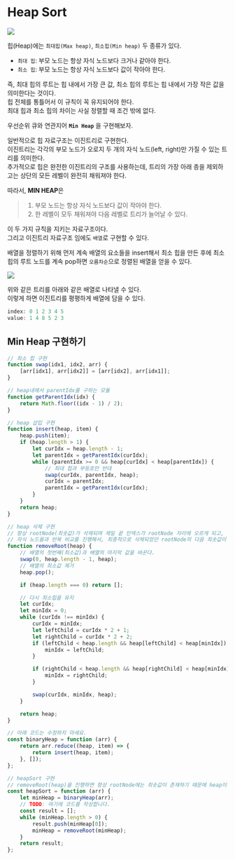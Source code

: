 # Heap Sort

<img src="https://evan-moon.github.io/static/7ef8339acc6f0333106978ece7c8b376/00d43/min-max-heap.png">

힙(Heap)에는 `최대힙(Max heap)`, `최소힙(Min heap)` 두 종류가 있다.<br>

- `최대 힙`: 부모 노드는 항상 자식 노드보다 크거나 같아야 한다.
- `최소 힙`: 부모 노드는 항상 자식 노드보다 값이 작아야 한다.

즉, 최대 힙의 루트는 힙 내에서 가장 큰 값, 최소 힙의 루트는 힙 내에서 가장 작은 값을 의미한다는 것이다.<br>
힙 전체를 통틀어서 이 규칙이 꼭 유지되어야 한다.<br>
최대 힙과 최소 힙의 차이는 사실 정렬할 때 조건 밖에 없다.

우선순위 큐와 연관지어 **`Min Heap`** 을 구현해보자.<br>

일반적으로 힙 자료구조는 이진트리로 구현한다.<br>
이진트리는 각각의 부모 노드가 오로지 두 개의 자식 노드(left, right)만 가질 수 있는 트리를 의미한다.<br>
추가적으로 힙은 완전한 이진트리의 구조를 사용하는데, 트리의 가장 아래 층을 제외하고는 상단의 모든 레벨이 완전히 채워져야 한다.<br>

따라서, **MIN HEAP**은<br>

> 1.  부모 노드는 항상 자식 노드보다 값이 작아야 한다.
> 2.  한 레벨이 모두 채워져야 다음 레벨로 트리가 늘어날 수 있다.<br>

이 두 가지 규칙을 지키는 자료구조이다.<br>
그리고 이진트리 자료구조 임에도 `배열`로 구현할 수 있다.<br>

배열을 정렬하기 위해 먼저 계속 배열의 요소들을 insert해서 최소 힙을 만든 후에 최소 힙의 루트 노드를 계속 pop하면 `오름차순`으로 정렬된 배열을 얻을 수 있다.<br>

<img src="https://miro.medium.com/proxy/0*WjFNe6TyvJyL8u9T">

위와 같은 트리를 아래와 같은 배열로 나타낼 수 있다.<br>
이렇게 하면 이진트리를 평평하게 배열에 담을 수 있다.<br>

```js
index: 0 1 2 3 4 5
value: 1 4 8 5 2 3
```

## Min Heap 구현하기

```js
// 최소 힙 구현
function swap(idx1, idx2, arr) {
	[arr[idx1], arr[idx2]] = [arr[idx2], arr[idx1]];
}

// heap내에서 parentIdx를 구하는 모듈
function getParentIdx(idx) {
	return Math.floor((idx - 1) / 2);
}

// heap 삽입 구현
function insert(heap, item) {
	heap.push(item);
	if (heap.length > 1) {
		let curIdx = heap.length - 1;
		let parentIdx = getParentIdx(curIdx);
		while (parentIdx >= 0 && heap[curIdx] < heap[parentIdx]) {
			// 최대 힙과 부등호만 반대
			swap(curIdx, parentIdx, heap);
			curIdx = parentIdx;
			parentIdx = getParentIdx(curIdx);
		}
	}
	return heap;
}

// heap 삭제 구현
// 항상 rootNode(최솟값)가 삭제되며 제일 끝 인덱스가 rootNode 자리에 오르게 되고,
// 자식 노드들과 반복 비교를 진행해서, 최종적으로 삭제되었던 rootNode의 다음 최솟값이 rootNode 자리에 오른다
function removeRoot(heap) {
	// 배열의 첫번째(최소값)과 배열의 마지막 값을 바꾼다.
	swap(0, heap.length - 1, heap);
	// 배열의 최소값 제거
	heap.pop();

	if (heap.length === 0) return [];

	// 다시 최소힙을 유지
	let curIdx;
	let minIdx = 0;
	while (curIdx !== minIdx) {
		curIdx = minIdx;
		let leftChild = curIdx * 2 + 1;
		let rightChild = curIdx * 2 + 2;
		if (leftChild < heap.length && heap[leftChild] < heap[minIdx]) {
			minIdx = leftChild;
		}

		if (rightChild < heap.length && heap[rightChild] < heap[minIdx]) {
			minIdx = rightChild;
		}

		swap(curIdx, minIdx, heap);
	}

	return heap;
}

// 아래 코드는 수정하지 마세요.
const binaryHeap = function (arr) {
	return arr.reduce((heap, item) => {
		return insert(heap, item);
	}, []);
};

// heapSort 구현
// removeRoot(heap)을 진행하면 항상 rootNode에는 최솟값이 존재하기 때문에 heap이 빈 배열이 될 때까지 heap[0]을 result 배열에 넣어준다.
const heapSort = function (arr) {
	let minHeap = binaryHeap(arr);
	// TODO: 여기에 코드를 작성합니다.
	const result = [];
	while (minHeap.length > 0) {
		result.push(minHeap[0]);
		minHeap = removeRoot(minHeap);
	}
	return result;
};
```
